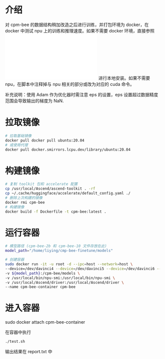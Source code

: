 # 介绍

对 cpm-bee 的数据结构稍加改造之后进行训练，并打包环境为 docker，在 docker 中测试 npu 上的训练和推理速度。如果不需要 docker 环境，直接参照 ![[说明文档]](cpm-bee.md) 进行本地安装。如果不需要 npu，在脚本中注释掉与 npu 相关的部分或改为对应的 cuda 命令。

补充说明：使用 Adam 作为优化器时需注意 eps 的设置，eps 设置超过数据精度范围会导致输出的梯度为 NaN.

# 拉取镜像

```bash
# 拉取基础镜像
docker pull docker pull ubuntu:20.04
# 或使用代理
docker pull docker.smirrors.lcpu.dev/library/ubuntu:20.04
```

# 构建镜像

```bash
# 复制 toolkit 包和 accelerate 配置
cp /usr/local/Ascend/ascend-toolkit . -rf
cp ~/.cache/huggingface/accelerate/default_config.yaml ./
# 删除上次构建的镜像
docker rmi cpm-bee
# 构建镜像
docker build -f Dockerfile -t cpm-bee:latest .
```

# 运行容器

```bash
# 模型路径 (cpm-bee-2b 和 cpm-bee-10 文件存放在此)
model_path="/home/liying/cmp-bee-finetune/models"

# 创建容器
sudo docker run -it -u root -d --ipc=host --network=host \
--device=/dev/davinci4 --device=/dev/davinci5 --device=/dev/davinci6 --device=/dev/davinci7 --device=/dev/davinci_manager --device=/dev/devmm_svm --device=/dev/hisi_hdc \
-v ${model_path}:/cpm-bee/models \
-v /usr/local/bin/npu-smi:/usr/local/bin/npu-smi \
-v /usr/local/Ascend/driver:/usr/local/Ascend/driver \
--name cpm-bee-container cpm-bee
```

# 进入容器
sudo docker attach cpm-bee-container

在容器中执行
```bash
./test.sh
```

输出结果在 report.txt 中
